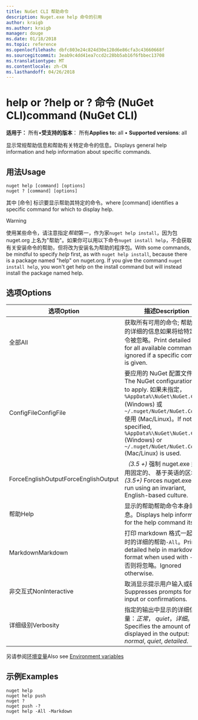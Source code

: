 ```yaml
---
title: NuGet CLI 帮助命令
description: Nuget.exe help 命令的引用
author: kraigb
ms.author: kraigb
manager: douge
ms.date: 01/18/2018
ms.topic: reference
ms.openlocfilehash: dbfc803e24c824d30e128d6e86cfa3c43660668f
ms.sourcegitcommit: 3eab9c4dd41ea7ccd2c28bb5ab16f6fbbec13708
ms.translationtype: MT
ms.contentlocale: zh-CN
ms.lasthandoff: 04/26/2018
---
```

# <a name="help-or--command-nuget-cli"></a><span data-ttu-id="2ec1c-103">help or ?</span><span class="sxs-lookup"><span data-stu-id="2ec1c-103">help or ?</span></span> <span data-ttu-id="2ec1c-104">命令 (NuGet CLI)</span><span class="sxs-lookup"><span data-stu-id="2ec1c-104">command (NuGet CLI)</span></span>

<span data-ttu-id="2ec1c-105">**适用于：** 所有&bullet;**受支持的版本**： 所有</span><span class="sxs-lookup"><span data-stu-id="2ec1c-105">**Applies to:** all &bullet; **Supported versions**: all</span></span>

<span data-ttu-id="2ec1c-106">显示常规帮助信息和帮助有关特定命令的信息。</span><span class="sxs-lookup"><span data-stu-id="2ec1c-106">Displays general help information and help information about specific commands.</span></span>

## <a name="usage"></a><span data-ttu-id="2ec1c-107">用法</span><span class="sxs-lookup"><span data-stu-id="2ec1c-107">Usage</span></span>

```cli
nuget help [command] [options]
nuget ? [command] [options]
```

<span data-ttu-id="2ec1c-108">其中 [命令] 标识要显示帮助其特定的命令。</span><span class="sxs-lookup"><span data-stu-id="2ec1c-108">where [command] identifies a specific command for which to display help.</span></span>

> [!Warning]
> <span data-ttu-id="2ec1c-109">使用某些命令，请注意指定*帮助*第一，作为家`nuget help install`，因为包 nuget.org 上名为"帮助"。如果你可以用以下命令`nuget install help`，不会获取有关安装命令的帮助，但将改为安装名为帮助的程序包。</span><span class="sxs-lookup"><span data-stu-id="2ec1c-109">With some commands, be mindful to specify *help* first, as with `nuget help install`, because there is a package named "help" on nuget.org. If you give the command `nuget install help`, you won't get help on the install command but will instead install the package named help.</span></span>

## <a name="options"></a><span data-ttu-id="2ec1c-110">选项</span><span class="sxs-lookup"><span data-stu-id="2ec1c-110">Options</span></span>

| <span data-ttu-id="2ec1c-111">选项</span><span class="sxs-lookup"><span data-stu-id="2ec1c-111">Option</span></span> | <span data-ttu-id="2ec1c-112">描述</span><span class="sxs-lookup"><span data-stu-id="2ec1c-112">Description</span></span> |
| --- | --- |
| <span data-ttu-id="2ec1c-113">全部</span><span class="sxs-lookup"><span data-stu-id="2ec1c-113">All</span></span> | <span data-ttu-id="2ec1c-114">获取所有可用的命令; 帮助打印的详细的信息如果将给特定的命令被忽略。</span><span class="sxs-lookup"><span data-stu-id="2ec1c-114">Print detailed help for all available commands; ignored if a specific command is given.</span></span> |
| <span data-ttu-id="2ec1c-115">ConfigFile</span><span class="sxs-lookup"><span data-stu-id="2ec1c-115">ConfigFile</span></span> | <span data-ttu-id="2ec1c-116">要应用的 NuGet 配置文件。</span><span class="sxs-lookup"><span data-stu-id="2ec1c-116">The NuGet configuration file to apply.</span></span> <span data-ttu-id="2ec1c-117">如果未指定， `%AppData%\NuGet\NuGet.Config` (Windows) 或`~/.nuget/NuGet/NuGet.Config`使用 (Mac/Linux)。</span><span class="sxs-lookup"><span data-stu-id="2ec1c-117">If not specified, `%AppData%\NuGet\NuGet.Config` (Windows) or `~/.nuget/NuGet/NuGet.Config` (Mac/Linux) is used.</span></span>|
| <span data-ttu-id="2ec1c-118">ForceEnglishOutput</span><span class="sxs-lookup"><span data-stu-id="2ec1c-118">ForceEnglishOutput</span></span> | <span data-ttu-id="2ec1c-119">*（3.5 +)* 强制 nuget.exe 运行使用固定的、 基于英语的区域性。</span><span class="sxs-lookup"><span data-stu-id="2ec1c-119">*(3.5+)* Forces nuget.exe to run using an invariant, English-based culture.</span></span> |
| <span data-ttu-id="2ec1c-120">帮助</span><span class="sxs-lookup"><span data-stu-id="2ec1c-120">Help</span></span> | <span data-ttu-id="2ec1c-121">显示的帮助帮助命令本身的信息。</span><span class="sxs-lookup"><span data-stu-id="2ec1c-121">Displays help information for the help command itself.</span></span> |
| <span data-ttu-id="2ec1c-122">Markdown</span><span class="sxs-lookup"><span data-stu-id="2ec1c-122">Markdown</span></span> | <span data-ttu-id="2ec1c-123">打印 markdown 格式一起使用时的详细的帮助`-All`。</span><span class="sxs-lookup"><span data-stu-id="2ec1c-123">Print detailed help in markdown format when used with `-All`.</span></span> <span data-ttu-id="2ec1c-124">否则将忽略。</span><span class="sxs-lookup"><span data-stu-id="2ec1c-124">Ignored otherwise.</span></span> |
| <span data-ttu-id="2ec1c-125">非交互式</span><span class="sxs-lookup"><span data-stu-id="2ec1c-125">NonInteractive</span></span> | <span data-ttu-id="2ec1c-126">取消显示提示用户输入或确认。</span><span class="sxs-lookup"><span data-stu-id="2ec1c-126">Suppresses prompts for user input or confirmations.</span></span> |
| <span data-ttu-id="2ec1c-127">详细级别</span><span class="sxs-lookup"><span data-stu-id="2ec1c-127">Verbosity</span></span> | <span data-ttu-id="2ec1c-128">指定的输出中显示的详细信息量：*正常*， *quiet*，*详细*。</span><span class="sxs-lookup"><span data-stu-id="2ec1c-128">Specifies the amount of detail displayed in the output: *normal*, *quiet*, *detailed*.</span></span> |

<span data-ttu-id="2ec1c-129">另请参阅[环境变量](cli-ref-environment-variables.md)</span><span class="sxs-lookup"><span data-stu-id="2ec1c-129">Also see [Environment variables](cli-ref-environment-variables.md)</span></span>

## <a name="examples"></a><span data-ttu-id="2ec1c-130">示例</span><span class="sxs-lookup"><span data-stu-id="2ec1c-130">Examples</span></span>

```cli
nuget help
nuget help push
nuget ?
nuget push -?
nuget help -All -Markdown
```
